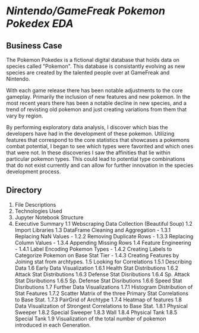 

# *Nintendo/GameFreak Pokemon Pokedex EDA*

## Business Case 

The Pokemon Pokedex is a fictional digital database that holds data on species called "Pokemon".
This database is consistantly evolving as new species are created by the talented people over at GameFreak and Nintendo.

With each game release there has been notable adjustments to the core gameplay. Primarily the inclusion of new features and new pokemon. In the most recent years there has been a notable decline in new species, and a trend of revisting old pokemon and just creating variations from them that vary by region.

By performing exploratory data analysis, I discover which bias the developers have had in the development of these pokemon. Utilizing features that correspond to the core statistics that showcases a pokemons combat potential, I began to see which types were favorited and which ones that were not. In these discoveries I saw the affinities that lie within particular pokemon types. This could lead to potential type combinations that do not exist currently and can allow for further innovation in the species development process.

## Directory

1. File Descriptions
2. Technologies Used
3. Jupyter Notebook Structure
4. Executive Summary
    1.1 Webscraping Data Collection (Beautiful Soup)
        1.2 Import Libraries
        1.3 DataFrame Cleaning and Aggregation
           - 1.3.1 Replacing NaN Values
           - 1.2.2 Removing Duplicate Rows
           - 1.3.3 Replacing Column Values
           - 1.3.4 Appending Missing Rows
        1.4 Feature Engineering
           - 1.4.1 Label Encoding Pokemon Types
           - 1.4.2 Creating Labels to Categorize Pokemon on Base Stat Tier
           - 1.4.3 Creating Features by Joining stat from archtypes.
        1.5 Looking for Correlations
            1.5.1 Describing Data
        1.6 Early Data Visualization
            1.6.1 Health Stat Distributions
            1.6.2 Attack Stat Distributions
            1.6.3 Defense Stat Disributions
            1.6.4 Sp. Attack Stat Disributions
            1.6.5 Sp. Defense Stat Disributions
            1.6.6 Speed Stat Disributions
        1.7 Further Data Visualizations
            1.7.1 Histogram Distribution of Stat Features
            1.7.2 Scatter Matrix of the three Primary Stat Correlations to Base Stat.
            1.7.3 PairGrid of Archtype 
            1.7.4 Heatmap of features
        1.8 Data Visualization of Strongest Correlations to Base Stat.
            1.8.1 Physical Sweeper
            1.8.2 Special Sweeper
            1.8.3 Wall
            1.8.4 Physical Tank
            1.8.5 Special Tank
        1.9 Visualization of the total number of pokemon introduced in each Generation.





